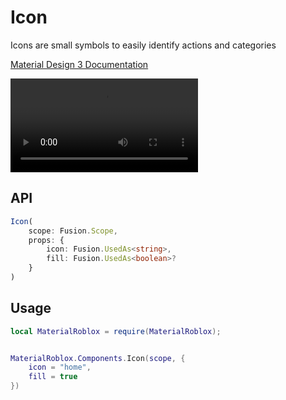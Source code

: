 # Icon
Icons are small symbols to easily identify actions and categories

[Material Design 3 Documentation](https://m3.material.io/styles/icons)

![Icons example](https://firebasestorage.googleapis.com/v0/b/design-spec/o/projects%2Fm3%2Fimages%2Fm0zqu7hk-GM3-Styles-Icons-GoogleSymbols-1-v01.mp4?alt=media&token=9c9fe13f-1378-4117-947d-02a776041d6c)

## API
```typescript
Icon(
    scope: Fusion.Scope,
	props: {
		icon: Fusion.UsedAs<string>,
		fill: Fusion.UsedAs<boolean>?
	}
)
```

## Usage
```lua
local MaterialRoblox = require(MaterialRoblox);


MaterialRoblox.Components.Icon(scope, {
    icon = "home",
    fill = true
})
```